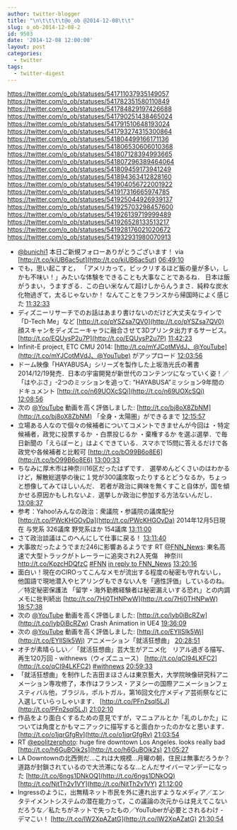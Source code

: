 ```yaml
---
author: twitter-blogger
title: "\n\t\t\t\t@o_ob @2014-12-08\t\t"
slug: o_ob-2014-12-08-2
id: 9503
date: '2014-12-08 12:00:00'
layout: post
categories:
  - twitter
tags:
  - twitter-digest
---
```


https://twitter.com/o_ob/statuses/541711037935149057 https://twitter.com/o_ob/statuses/541782351580110849 https://twitter.com/o_ob/statuses/541784829197426688 https://twitter.com/o_ob/statuses/541790251438465024 https://twitter.com/o_ob/statuses/541791510648193024 https://twitter.com/o_ob/statuses/541793274315300864 https://twitter.com/o_ob/statuses/541804499166171136 https://twitter.com/o_ob/statuses/541806530606010368 https://twitter.com/o_ob/statuses/541807128394993665 https://twitter.com/o_ob/statuses/541807296389464064 https://twitter.com/o_ob/statuses/541809459173941249 https://twitter.com/o_ob/statuses/541894363412828160 https://twitter.com/o_ob/statuses/541904056722001922 https://twitter.com/o_ob/statuses/541917316665974785 https://twitter.com/o_ob/statuses/541925044926939137 https://twitter.com/o_ob/statuses/541925703298457600 https://twitter.com/o_ob/statuses/541926139719999489 https://twitter.com/o_ob/statuses/541926528133513217 https://twitter.com/o_ob/statuses/541928176021020672 https://twitter.com/o_ob/statuses/541932931980070913  

*   [@bunichi1](https://twitter.com/bunichi1) 本日ご新規フォローありがとうございます！ via [http://t.co/kiUB6ac5ut](http://t.co/kiUB6ac5ut) [06:49:10](https://twitter.com/o_ob/statuses/541711037935149057)
*   でも，思い起こすと， 「アメリカって，ビックリするほど飯の量が多い，しかも不味い！」みたいな体験をできることも大事なことであるね． 日本は飯がうまい，うますぎる．この白い米なんて超けしからんうまさ．純粋な炭水化物過ぎて，太るじゃないか！ なんてことをフランスから帰国時によく感じた [11:32:33](https://twitter.com/o_ob/statuses/541782351580110849)
*   ディズニーリサーチでのお話はあまり書けないのだけど大丈夫なラインで 「D-Tech Me」など [http://t.co/pYSZsa7QV0](http://t.co/pYSZsa7QV0) 顔スキャンをディズニーキャラに融合させて3Dプリンタ出力するサービス。 [http://t.co/EQUysP2u7P](http://t.co/EQUysP2u7P) [11:42:23](https://twitter.com/o_ob/statuses/541784829197426688)
*   Infinit-E project, ETC CMU 2014: [http://t.co/mYJCotMVdJ、@YouTube](http://t.co/mYJCotMVdJ、@YouTube) がアップロード [12:03:56](https://twitter.com/o_ob/statuses/541790251438465024)
*   ドーム映像「HAYABUSA」シリーズを製作した上坂浩光氏の著書2014/12/19発売．日本の宇宙開発が新世代のコンテンツになっていく姿！／「はやぶさ」-2つのミッションを追って: “HAYABUSA”ミッション9年間のドキュメント [http://t.co/n69UOXcSQi](http://t.co/n69UOXcSQi) [12:08:56](https://twitter.com/o_ob/statuses/541791510648193024)
*   次の [@YouTube](https://twitter.com/YouTube) 動画を高く評価しました: [http://t.co/bj8oX8ZbNM](http://t.co/bj8oX8ZbNM) 「全身・太陽圏」ができるまで [12:15:57](https://twitter.com/o_ob/statuses/541793274315300864)
*   立場ある人なので個々の候補者についてコメントできませんが今回は ・特定候補者，政党に投票するか ・白票投じるか ・棄権するか を選ぶ選挙．で毎日新聞の「えらぼーと」はよくできている．スマホで15問に答えるだけで各政党や各候補者と比較可 [http://t.co/bO99B6o8E6](http://t.co/bO99B6o8E6) [13:00:33](https://twitter.com/o_ob/statuses/541804499166171136)
*   ちなみに厚木市は神奈川16区だったはずです． 選挙めんどくさいのはわかるけど，解散総選挙の後に１党が300議席取ったりするとどうなるか，ちょっと想像してみてほしいんだ． 若者が政治に興味を無くすこと自体が，国を傾かせる原因かもしれないよ．選挙しか政治に参加する方法ないんだし． [13:08:37](https://twitter.com/o_ob/statuses/541806530606010368)
*   参考：Yahoo!みんなの政治：衆議院・参議院の議席配分 [http://t.co/PWcKHGOvDa](http://t.co/PWcKHGOvDa) 2014年12月5日現在 与党系 326議席 野党系ほか 154議席 [13:11:00](https://twitter.com/o_ob/statuses/541807128394993665)
*   さて政治談議はこのへんにして仕事に戻る！ [13:11:40](https://twitter.com/o_ob/statuses/541807296389464064)
*   大事故だったようでまだ246に影響あるようです RT [@FNN_News](https://twitter.com/FNN_News): 東名高速で大型トラックがトレーラーに追突され2人死傷　神奈川　http://t.co/KpzcHDQfzC [#FNN](https://twitter.com/search?q=%23FNN&src=hash) [in reply to FNN_News](https://twitter.com/FNN_News/statuses/541808654312165376) [13:20:16](https://twitter.com/o_ob/statuses/541809459173941249)
*   面白い！現在のCIROってこんなメモが流出する程度の秘密も守れないし，他国語で現地潜入やヒアリングもできない人を「適性評価」しているのね。／特定秘密保護法 「留学・海外勤務経験者は秘密漏えいする恐れ」との内調メモに批判続出 [http://t.co/7Hj0THNPwW](http://t.co/7Hj0THNPwW) [18:57:38](https://twitter.com/o_ob/statuses/541894363412828160)
*   次の [@YouTube](https://twitter.com/YouTube) 動画を高く評価しました: [http://t.co/Iyb0iBcRZw](http://t.co/Iyb0iBcRZw) Crash Animation in UE4 [19:36:09](https://twitter.com/o_ob/statuses/541904056722001922)
*   次の [@YouTube](https://twitter.com/YouTube) 動画を高く評価しました: [http://t.co/EYIlSIk5Wj](http://t.co/EYIlSIk5Wj) アニメーション「就活狂想曲」 [20:28:51](https://twitter.com/o_ob/statuses/541917316665974785)
*   オチが素晴らしい／「就活狂想曲」芸大生がアニメ化　リアル過ぎる描写、再生120万回 - withnews（ウィズニュース） [http://t.co/qCI94LKFC2](http://t.co/qCI94LKFC2) [#withnews](https://twitter.com/search?q=%23withnews&src=hash) [20:59:33](https://twitter.com/o_ob/statuses/541925044926939137)
*   「就活狂想曲」を制作した吉田まほさんは東京藝大，大学院映像研究科アニメーション専攻修了，本作はフランス・アヌシーの国際アニメーションフェスティバル他，ブラジル，ポルトガル，第16回文化庁メディア芸術祭などに入選していらっしゃいます． [http://t.co/PFn2sql5LJ](http://t.co/PFn2sql5LJ) [21:02:10](https://twitter.com/o_ob/statuses/541925703298457600)
*   作品をより面白くするための意見ですが，マニュアルとか「礼のしかた」については角度とかもマニアックに描写すると面白かったのかなと思います． [http://t.co/o1jqrGfgRv](http://t.co/o1jqrGfgRv) [21:03:54](https://twitter.com/o_ob/statuses/541926139719999489)
*   RT [@epolitzerphoto](https://twitter.com/epolitzerphoto): huge fire downtown Los Angeles. looks really bad [http://t.co/h6GuBOik2s](http://t.co/h6GuBOik2s) [21:05:27](https://twitter.com/o_ob/statuses/541926528133513217)
*   LA Downtownの北西側だ…これは大規模…月曜の朝，住民は無事だろうか？道路が封鎖されているので大渋滞になるな…とんだサイバーマンデーになった [http://t.co/6ngs1DNkOQ](http://t.co/6ngs1DNkOQ) [http://t.co/NjtTh2v1VY](http://t.co/NjtTh2v1VY) [21:12:00](https://twitter.com/o_ob/statuses/541928176021020672)
*   Ingressのように，出無精ネット市民を外に連れ出すようなメディア／エンタテイメントシステムの潜在能力って，この議論の次元からは見えてこないだろうな／私たちがネットで失ったもの／YouTuberが必要とされるわけ - デマこい！ [http://t.co/lW2XpAZatG](http://t.co/lW2XpAZatG) [21:30:54](https://twitter.com/o_ob/statuses/541932931980070913)